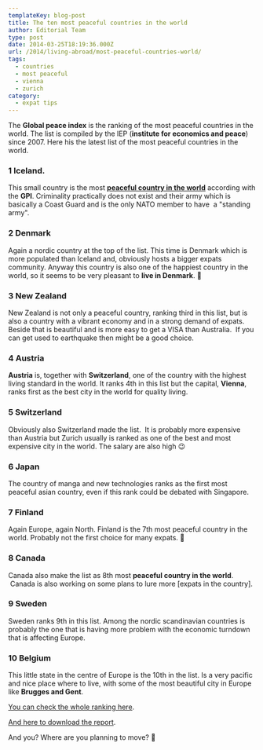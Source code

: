 ```yaml
---
templateKey: blog-post
title: The ten most peaceful countries in the world
author: Editorial Team
type: post
date: 2014-03-25T18:19:36.000Z
url: /2014/living-abroad/most-peaceful-countries-world/
tags:
  - countries
  - most peaceful
  - vienna
  - zurich
category:
  - expat tips
---
```


The **Global peace index** is the ranking of the most peaceful countries in the world. The list is compiled by the IEP (**institute for economics and peace**) since 2007. Here his the latest list of the most peaceful countries in the world.<!--more-->

### 1 Iceland.

This small country is the most **<span style="text-decoration: underline;">peaceful country in the world** according with the **GPI**. Criminality practically does not exist and their army which is basically a Coast Guard and is the only NATO member to have  a "standing army".

### 2 Denmark

Again a nordic country at the top of the list. This time is Denmark which is more populated than Iceland and, obviously hosts a bigger expats community. Anyway this country is also one of the happiest country in the world, so it seems to be very pleasant to **live in Denmark**. 🙂

### 3 New Zealand

New Zealand is not only a peaceful country, ranking third in this list, but is also a country with a vibrant economy and in a strong demand of expats. Beside that is beautiful and is more easy to get a VISA than Australia.  If you can get used to earthquake then might be a good choice.

### 4 Austria

**Austria** is, together with **Switzerland**, one of the country with the highest living standard in the world. It ranks 4th in this list but the capital, **Vienna**, ranks first as the best city in the world for quality living.

### 5 Switzerland

Obviously also Switzerland made the list.  It is probably more expensive than Austria but Zurich usually is ranked as one of the best and most expensive city in the world. The salary are also high 😉

### 6 Japan

The country of manga and new technologies ranks as the first most peaceful asian country, even if this rank could be debated with Singapore.

### 7 Finland

Again Europe, again North. Finland is the 7th most peaceful country in the world. Probably not the first choice for many expats. 🙂

### 8 Canada

Canada also make the list as 8th most **peaceful country in the world**.  Canada is also working on some plans to lure more [expats in the country].

### 9 Sweden

Sweden ranks 9th in this list. Among the nordic scandinavian countries is probably the one that is having more problem with the economic turndown that is affecting Europe.

### 10 Belgium

This little state in the centre of Europe is the 10th in the list. Is a very pacific and nice place where to live, with some of the most beautiful city in Europe like **Brugges and Gent**.

<a href="https://www.visionofhumanity.org/#/page/indexes/global-peace-index" rel="noopener noreferrer"  target="_blank" rel="noopener noreferrer">You can check the whole ranking here</a>.

<a href="https://www.visionofhumanity.org/pdf/gpi/2013_Global_Peace_Index_Report.pdf" rel="noopener noreferrer"  target="_blank" rel="noopener noreferrer">And here to download the report</a>.

And you? Where are you planning to move? 🙂
